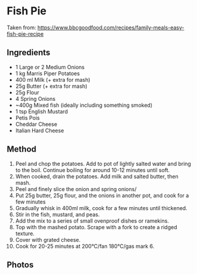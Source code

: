 # Fish Pie

Taken from: https://www.bbcgoodfood.com/recipes/family-meals-easy-fish-pie-recipe

## Ingredients

- 1 Large or 2 Medium Onions
- 1 kg Marris Piper Potatoes
- 400 ml Milk (+ extra for mash)
- 25g Butter (+ extra for mash)
- 25g Flour
- 4 Spring Onions
- ~400g Mixed fish (ideally including something smoked)
- 1 tsp English Mustard
- Petis Pois
- Cheddar Cheese
- Italian Hard Cheese

## Method

1. Peel and chop the potatoes. Add to pot of lightly salted water and bring to the boil. Continue boiling for around 10-12 minutes until soft.
2. When cooked, drain the potatoes. Add milk and salted butter, then mash.
3. Peel and finely slice the onion and spring onions/
4. Put 25g butter, 25g flour, and the onions in another pot, and cook for a few minutes
5. Gradually whisk in 400ml milk, cook for a few minutes until thickened.
6. Stir in the fish, mustard, and peas.
7. Add the mix to a series of small ovenproof dishes or ramekins.
8. Top with the mashed potato. Scrape with a fork to create a ridged texture.
9. Cover with grated cheese.
10. Cook for 20-25 minutes at 200°C/fan 180°C/gas mark 6.

## Photos

